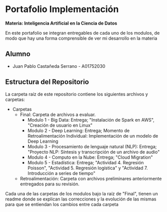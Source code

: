 # Portafolio Implementación
**Materia: Inteligencia Artificial en la Ciencia de Datos**

En este portafolio se integran entregables de cada uno de los modulos, de modo que hay una forma comprensible de ver mi desarrollo en la materia

## Alumno
*  Juan Pablo Castañeda Serrano - A01752030

## Estructura del Repositorio
La carpeta raíz de este repositorio contiene los siguientes archivos y carpetas:

*  Carpetas
   * Final: Carpeta de archivos a evaluar.
     * Modulo 1 - Big Data: Entrega; "Instalación de Spark en AWS", "Creación de usuario en Linux"
     * Modulo 2 - Deep Learning: Entrega; Momento de Retroalimentación Individual: Implementación de un modelo de Deep Learning
     * Modulo 3 - Procesamiento de lenguaje natural (NLP): Entrega; "Proyecto NLP: Síntesis y transcripción de un archivo de audio"
     * Modulo 4 - Computo en la Nube: Entrega; "Cloud Migration"
     * Modulo 5 - Estadística: Entrega; "Actividad 4. Regresión Poisson", "Actividad 5. Regresión logística" y "Actividad 7. Introducción a series de tiempo"
   * Retroalimentación: Carpeta con archivos preliminares anteriormente entregados para su revisión.

Cada una de las carpetas de los modulos bajo la raíz de "Final", tienen un readme donde se explican las correcciones y la evolución de las mismas para que se entiendan los cambios entre cada carpeta

